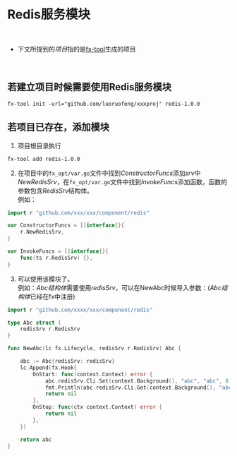 # Redis服务模块

<br>

* 下文所提到的*项目*指的是[fx-tool](https://github.com/luoruofeng/fx-tool)生成的项目

<br>

## 若建立项目时候需要使用Redis服务模块
```shell
fx-tool init -url="github.com/luoruofeng/xxxproj" redis-1.0.0
```

## 若项目已存在，添加模块
1. 项目根目录执行
```shell
fx-tool add redis-1.0.0
```
2. 在项目中的`fx_opt/var.go`文件中找到*ConstructorFuncs*添加*srv*中*NewRedisSrv*，在`fx_opt/var.go`文件中找到*InvokeFuncs*添加函数，函数的参数包含*RedisSrv*结构体。   
例如：
```go
import r "github.com/xxx/xxx/component/redis"

var ConstructorFuncs = []interface{}{
	r.NewRedisSrv,
}

var InvokeFuncs = []interface{}{
	func(ts r.RedisSrv) {},
}

```
3. 可以使用该模块了。    
例如：*Abc结构体*需要使用*redisSrv*，可以在NewAbc时候导入参数：(*Abc结构体*已经在fx中注册)
```go
import r "github.com/xxxx/xxx/component/redis"

type Abc struct {
	redisSrv r.RedisSrv
}

func NewAbc(lc fx.Lifecycle, redisSrv r.RedisSrv) Abc {

	abc := Abc{redisSrv: redisSrv}
	lc.Append(fx.Hook{
		OnStart: func(context.Context) error {
			abc.redisSrv.Cli.Set(context.Background(), "abc", "abc", 0)
			fmt.Println(abc.redisSrv.Cli.Get(context.Background(), "abc"))
			return nil
		},
		OnStop: func(ctx context.Context) error {
			return nil
		},
	})

	return abc
}
```

<br>
